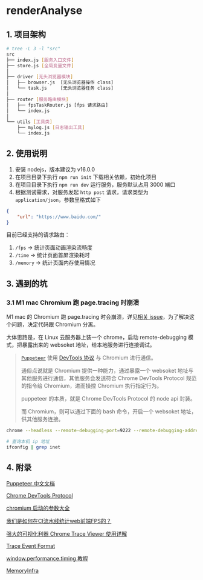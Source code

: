 # renderAnalyse

## 1. 项目架构
```bash
# tree -L 3 -l "src"
src
├── index.js [服务入口文件]
├── store.js [全局变量文件]
│
├── driver [无头浏览器模块]             
│   ├── browser.js  [无头浏览器操作 class]
│   └── task.js     [无头浏览器任务 class]  
│        
├── router [服务路由模块]
│   ├── fpsTaskRouter.js [fps 请求路由]
│   └── index.js
│
└── utils [工具类]
    ├── mylog.js [日志输出工具]
    └── index.js
```

## 2. 使用说明
1. 安装 nodejs，版本建议为 v16.0.0
2. 在项目目录下执行 `npm run init` 下载相关依赖，初始化项目
3. 在项目目录下执行 `npm run dev` 运行服务，服务默认占用 3000 端口
4. 根据测试需求，对服务发起 `http post` 请求，请求类型为 `application/json`，参数里格式如下
```json
{
    "url": "https://www.baidu.com/"
}
```

目前已经支持的请求路由：
1. `/fps` → 统计页面动画渲染流畅度
2. `/time` → 统计页面首屏渲染耗时
3. `/memory` → 统计页面内存使用情况


## 3. 遇到的坑

### 3.1 M1 mac Chromium 跑 page.tracing 时崩溃 

M1 mac 的 Chromium 跑 page.tracing 时会崩溃，详见[相关 issue](https://github.com/puppeteer/puppeteer/issues/8058)，为了解决这个问题，决定代码跟 Chromium 分离。

大体思路是，在 Linux 云服务器上装一个 chrome，启动 remote-debugging 模式，把暴露出来的 websoket 地址，给本地服务进行连接调试。

> [`Puppeteer`](https://zhaoqize.github.io/puppeteer-api-zh_CN/#?product=Puppeteer&version=v13.5.0&show=api-class-puppeteer) 使用 [DevTools 协议](https://chromedevtools.github.io/devtools-protocol/) 与 Chromium 进行通信。
>
> 通俗点说就是 Chromium 提供一种能力，通过暴露一个 websoket 地址与其他服务进行通信，其他服务会发送符合 Chrome DevTools Protocol 规范的指令给 Chromium，进而操控 Chromium 执行指定行为。
>
> puppeteer 的本质，就是 Chrome DevTools Protocol 的 node api 封装。
>
> 而 Chromium，则可以通过下面的 bash 命令，开启一个 websoket 地址，供其他服务连接。

```bash
chrome --headless --remote-debugging-port=9222 --remote-debugging-address=本机ip地址

# 查询本机 ip 地址
ifconfig | grep inet
```


## 4. 附录
[Puppeteer 中文文档](https://zhaoqize.github.io/puppeteer-api-zh_CN/#?product=Puppeteer&version=v13.5.0&show=api-class-puppeteer)

[Chrome DevTools Protocol](https://chromedevtools.github.io/devtools-protocol/)

[chromium 启动的参数大全](https://peter.sh/experiments/chromium-command-line-switches/)

[我们是如何在CI流水线统计web前端FPS的？](https://cloud.tencent.com/developer/article/1841053)

[强大的可视化利器 Chrome Trace Viewer 使用详解](https://2010-2021.limboy.me/2020/03/21/chrome-trace-viewer/)

[Trace Event Format](https://docs.google.com/document/d/1CvAClvFfyA5R-PhYUmn5OOQtYMH4h6I0nSsKchNAySU/preview)

[window.performance.timing 教程](https://juejin.cn/post/6864444644912103432)

[MemoryInfra](https://chromium.googlesource.com/chromium/src/+/master/docs/memory-infra)





